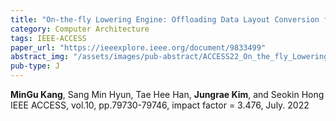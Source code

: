 ```yaml
---
title: "On-the-fly Lowering Engine: Offloading Data Layout Conversion for Convolutional Neural Networks"
category: Computer Architecture
tags: IEEE-ACCESS
paper_url: "https://ieeexplore.ieee.org/document/9833499"
abstract_img: "/assets/images/pub-abstract/ACCESS22_On_the_fly_Lowering_Engine.png"
pub-type: J
---
```


**MinGu Kang**, Sang Min Hyun, Tae Hee Han, **Jungrae Kim**, and Seokin Hong <br>
IEEE ACCESS, vol.10, pp.79730-79746, impact factor = 3.476, July. 2022
